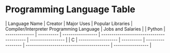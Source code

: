 # Programming Language Table

| Language Name | Creator | Major Uses | Popular Libraries | Compiler/Interpreter Programming Language | Jobs and Salaries |
| Python | -------------- | ---------- | ----------------- | ----------------------------------------- | ----------------- |
| C | ------------------- | ---------- | ----------------- | ----------------------------------------- | ----------------- |

